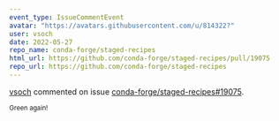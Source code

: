```yaml
---
event_type: IssueCommentEvent
avatar: "https://avatars.githubusercontent.com/u/814322?"
user: vsoch
date: 2022-05-27
repo_name: conda-forge/staged-recipes
html_url: https://github.com/conda-forge/staged-recipes/pull/19075
repo_url: https://github.com/conda-forge/staged-recipes
---
```


<a href='https://github.com/vsoch' target='_blank'>vsoch</a> commented on issue <a href='https://github.com/conda-forge/staged-recipes/pull/19075' target='_blank'>conda-forge/staged-recipes#19075</a>.

<small>Green again! 